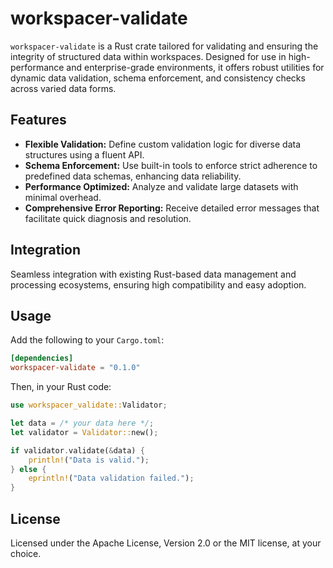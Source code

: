 # workspacer-validate

`workspacer-validate` is a Rust crate tailored for validating and ensuring the integrity of structured data within workspaces. Designed for use in high-performance and enterprise-grade environments, it offers robust utilities for dynamic data validation, schema enforcement, and consistency checks across varied data forms.

## Features
- **Flexible Validation:** Define custom validation logic for diverse data structures using a fluent API.
- **Schema Enforcement:** Use built-in tools to enforce strict adherence to predefined data schemas, enhancing data reliability.
- **Performance Optimized:** Analyze and validate large datasets with minimal overhead.
- **Comprehensive Error Reporting:** Receive detailed error messages that facilitate quick diagnosis and resolution.

## Integration
Seamless integration with existing Rust-based data management and processing ecosystems, ensuring high compatibility and easy adoption.

## Usage
Add the following to your `Cargo.toml`:

```toml
[dependencies]
workspacer-validate = "0.1.0"
```

Then, in your Rust code:

```rust
use workspacer_validate::Validator;

let data = /* your data here */;
let validator = Validator::new();

if validator.validate(&data) {
    println!("Data is valid.");
} else {
    eprintln!("Data validation failed.");
}
```

## License
Licensed under the Apache License, Version 2.0 or the MIT license, at your choice.